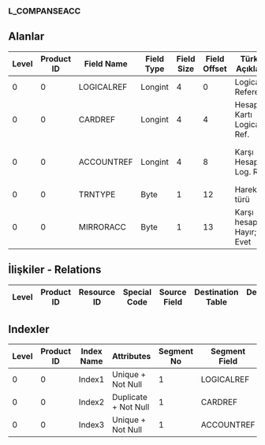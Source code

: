 ### L_COMPANSEACC

## Alanlar

**Level**|**Product ID**|**Field Name**|**Field Type**|**Field Size**|**Field Offset**|**Türkçe Açıklama**|**Expression**
-----|-----|-----|-----|-----|-----|-----|-----
0|0|LOGICALREF|Longint|4|0|Logical Reference|Logical Reference
0|0|CARDREF|Longint|4|4|Hesap Kartı Logical Ref.|Account Card Logical Reference
0|0|ACCOUNTREF|Longint|4|8|Karşı Hesap Log. Ref.|Contra Account Logical reference
0|0|TRNTYPE|Byte|1|12|Hareket türü|Transaction Type
0|0|MIRRORACC|Byte|1|13|Karşı hesap ; 0: Hayır; 1: Evet|Offset Account? ;0: No;1: Yes

## İlişkiler - Relations

**Level**|**Product ID**|**Resource ID**|**Special Code**|**Source Field**|**Destination Table**|**Destination Field**|**Relation Type**|**Extra Condition**
-----|-----|-----|-----|-----|-----|-----|-----|-----

## Indexler

**Level**|**Product ID**|**Index Name**|**Attributes**|**Segment No**|**Segment Field**|**Sense**
-----|-----|-----|-----|-----|-----|-----
0|0|Index1|Unique + Not Null|1|LOGICALREF|Ascending
0|0|Index2|Duplicate + Not Null|1|CARDREF|Ascending
0|0|Index3|Unique + Not Null|1|ACCOUNTREF|Ascending
